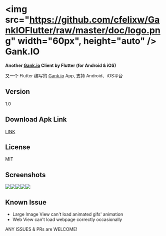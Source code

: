 # <img src="https://github.com/cfelixw/GankIOFlutter/raw/master/doc/logo.png" width="60px", height="auto" /> Gank.IO
**Another [Gank.io](https://gank.io/) Client by Flutter (for Android & iOS)**

又一个 Flutter 编写的 [Gank.io](https://gank.io/) App, 支持 Android、iOS平台



## Version
1.0
## Download Apk Link
[LINK](https://raw.githubusercontent.com/cfelixw/GankIOFlutter/master/doc/gank_io_flutter_v1.0.apk)
## License
MIT
## Screenshots
![](https://raw.githubusercontent.com/cfelixw/GankIOFlutter/master/doc/screen1.jpg)![](https://raw.githubusercontent.com/cfelixw/GankIOFlutter/master/doc/screen2.jpg)![](https://raw.githubusercontent.com/cfelixw/GankIOFlutter/master/doc/screen3.jpg)![](https://raw.githubusercontent.com/cfelixw/GankIOFlutter/master/doc/screen4.jpg)![](https://raw.githubusercontent.com/cfelixw/GankIOFlutter/master/doc/screen5.jpg)

## Known Issue
* Large Image View can't  load animated gifs' animation
* Web View can't load webpage correctly occasionally



ANY ISSUES & PRs are WELCOME!